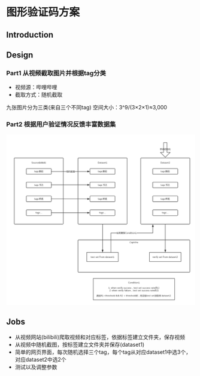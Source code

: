 # 图形验证码方案

## Introduction

## Design
### Part1 从视频截取图片并根据tag分类
- 视频源：哔哩哔哩
- 截取方式：随机截取

九张图片分为三类(来自三个不同tag)
空间大小：3^9/(3×2×1)≈3,000

### Part2 根据用户验证情况反馈丰富数据集

![](src/数据流图.png)

## Jobs
- 从视频网站(bilibili)爬取视频和对应标签，依据标签建立文件夹，保存视频
- 从视频中随机截图，按标签建立文件夹并保存(dataset1)
- 简单的网页界面，每次随机选择三个tag，每个tag从对应dataset1中选3个，对应dataset2中选2个
- 测试以及调整参数
